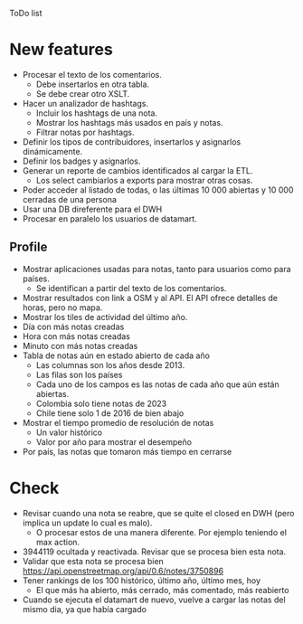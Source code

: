 ToDo list

# New features

* Procesar el texto de los comentarios.
  * Debe insertarlos en otra tabla.
  * Se debe crear otro XSLT.
* Hacer un analizador de hashtags.
  * Incluir los hashtags de una nota.
  * Mostrar los hashtags más usados en país y notas.
  * Filtrar notas por hashtags.
* Definir los tipos de contribuidores, insertarlos y asignarlos dinámicamente.
* Definir los badges y asignarlos.
* Generar un reporte de cambios identificados al cargar la ETL.
  * Los select cambiarlos a exports para mostrar otras cosas.
* Poder acceder al listado de todas, o las últimas 10 000 abiertas y 10 000 cerradas de una persona
* Usar una DB direferente para el DWH
* Procesar en paralelo los usuarios de datamart.

## Profile

* Mostrar aplicaciones usadas para notas, tanto para usuarios como para países.
  * Se identifican a partir del texto de los comentarios.
* Mostrar resultados con link a OSM y al API. El API ofrece detalles de horas, pero no mapa.
* Mostrar los tiles de actividad del último año.
* Día con más notas creadas
* Hora con más notas creadas
* Minuto con más notas creadas
* Tabla de notas aún en estado abierto de cada año
  * Las columnas son los años desde 2013.
  * Las filas son los países
  * Cada uno de los campos es las notas de cada año que aún están abiertas.
  * Colombia solo tiene notas de 2023
  * Chile tiene solo 1 de 2016 de bien abajo
* Mostrar el tiempo promedio de resolución de notas
  * Un valor histórico
  * Valor por año para mostrar el desempeño
* Por país, las notas que tomaron más tiempo en cerrarse

# Check

* Revisar cuando una nota se reabre, que se quite el closed en DWH (pero implica un update lo cual es malo).
  * O procesar estos de una manera diferente. Por ejemplo teniendo el max action.
* 3944119 ocultada y reactivada. Revisar que se procesa bien esta nota.
* Validar que esta nota se procesa bien https://api.openstreetmap.org/api/0.6/notes/3750896
* Tener rankings de los 100 histórico, último año, último mes, hoy
  * El que más ha abierto, más cerrado, más comentado, más reabierto
* Cuando se ejecuta el datamart de nuevo, vuelve a cargar las notas del mismo dia, ya que había cargado